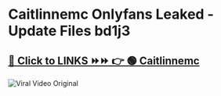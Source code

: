 
 # Caitlinnemc Onlyfans Leaked - Update Files bd1j3

## <h2><a href="https://clipsfans.com/Caitlinnemc&ref=git">🔗 Click to LINKS ⏩⏩ 👉 🟢 Caitlinnemc </a></h2>

<a href="https://clipsfans.com/Caitlinnemc&ref=git" rel="nofollow" data-target="animated-image.originalLink"><img src="https://i.ibb.co.com/xMMVF88/686577567.gif" alt="Viral Video Original" style="max-width: 100%; display: inline-block;" data-target="animated-image.originalImage"></a>

